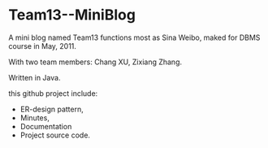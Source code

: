 Team13--MiniBlog
=================================

A mini blog named Team13 functions most as Sina Weibo, maked for DBMS course in May, 2011.  

With two team members: Chang XU, Zixiang Zhang.  

Written in Java.


this github project include:  
 - ER-design pattern, 
 - Minutes, 
 - Documentation 
 - Project source code.